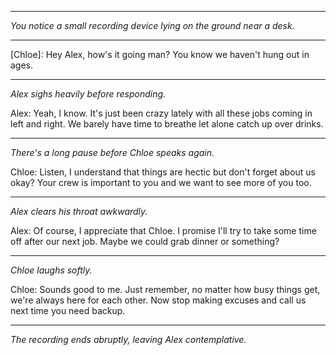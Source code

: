 
---
*You notice a small recording device lying on the ground near a desk.*

---
[Chloe]: Hey Alex, how's it going man? You know we haven't hung out in ages.

---
*Alex sighs heavily before responding.*

Alex: Yeah, I know. It's just been crazy lately with all these jobs coming in left and right. We barely have time to breathe let alone catch up over drinks.

---
*There's a long pause before Chloe speaks again.*

Chloe: Listen, I understand that things are hectic but don't forget about us okay? Your crew is important to you and we want to see more of you too.

---
*Alex clears his throat awkwardly.*

Alex: Of course, I appreciate that Chloe. I promise I'll try to take some time off after our next job. Maybe we could grab dinner or something?

---
*Chloe laughs softly.*

Chloe: Sounds good to me. Just remember, no matter how busy things get, we're always here for each other. Now stop making excuses and call us next time you need backup.

---
*The recording ends abruptly, leaving Alex contemplative.*
